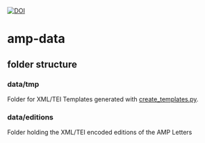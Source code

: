 [![DOI](https://zenodo.org/badge/DOI/10.5281/zenodo.8009636.svg)](https://doi.org/10.5281/zenodo.8009636)


# amp-data

## folder structure

### data/tmp

Folder for XML/TEI Templates generated with [create_templates.py](https://github.com/Auden-Musulin-Papers/amp-process/blob/main/create_templates.py). 

### data/editions

Folder holding the XML/TEI encoded editions of the AMP Letters
